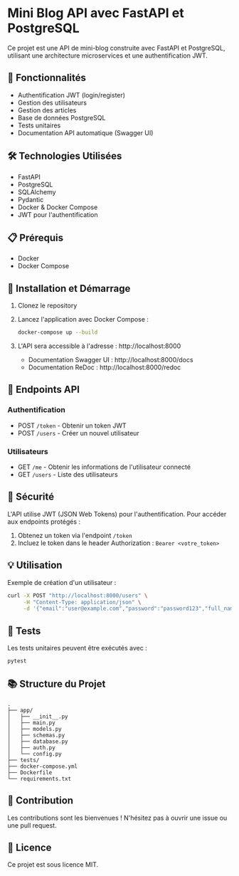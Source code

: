 # Mini Blog API avec FastAPI et PostgreSQL

Ce projet est une API de mini-blog construite avec FastAPI et PostgreSQL, utilisant une architecture microservices et une authentification JWT.

## 🚀 Fonctionnalités

- Authentification JWT (login/register)
- Gestion des utilisateurs
- Gestion des articles
- Base de données PostgreSQL
- Tests unitaires
- Documentation API automatique (Swagger UI)

## 🛠️ Technologies Utilisées

- FastAPI
- PostgreSQL
- SQLAlchemy
- Pydantic
- Docker & Docker Compose
- JWT pour l'authentification

## 📋 Prérequis

- Docker
- Docker Compose

## 🔧 Installation et Démarrage

1. Clonez le repository

2. Lancez l'application avec Docker Compose :
   ```bash
   docker-compose up --build
   ```

3. L'API sera accessible à l'adresse : http://localhost:8000
   - Documentation Swagger UI : http://localhost:8000/docs
   - Documentation ReDoc : http://localhost:8000/redoc

## 📝 Endpoints API

### Authentification
- POST `/token` - Obtenir un token JWT
- POST `/users` - Créer un nouvel utilisateur

### Utilisateurs
- GET `/me` - Obtenir les informations de l'utilisateur connecté
- GET `/users` - Liste des utilisateurs

## 🔐 Sécurité

L'API utilise JWT (JSON Web Tokens) pour l'authentification. Pour accéder aux endpoints protégés :
1. Obtenez un token via l'endpoint `/token`
2. Incluez le token dans le header Authorization : `Bearer <votre_token>`

## 💡 Utilisation

Exemple de création d'un utilisateur :
```bash
curl -X POST "http://localhost:8000/users" \
     -H "Content-Type: application/json" \
     -d '{"email":"user@example.com","password":"password123","full_name":"John Doe"}'
```

## 🧪 Tests

Les tests unitaires peuvent être exécutés avec :
```bash
pytest
```

## 📚 Structure du Projet

```
.
├── app/
│   ├── __init__.py
│   ├── main.py
│   ├── models.py
│   ├── schemas.py
│   ├── database.py
│   ├── auth.py
│   └── config.py
├── tests/
├── docker-compose.yml
├── Dockerfile
└── requirements.txt
```

## 🤝 Contribution

Les contributions sont les bienvenues ! N'hésitez pas à ouvrir une issue ou une pull request.

## 📄 Licence

Ce projet est sous licence MIT.